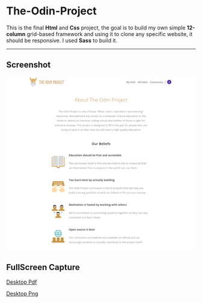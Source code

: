 # The-Odin-Project 
This is the final **Html** and **Css** project, the goal is to build my own simple **12-column** grid-based framework and using it to clone any specific website, it should be responsive. I used **Sass** to build it.
___

## Screenshot

![web header](images/header.png)

## FullScreen Capture

[Desktop Pdf](pdf/desktop.pdf)

[Desktop Png](images/desktop.png)